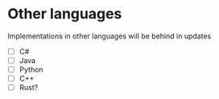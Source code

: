 # Other languages

Implementations in other languages will be behind in updates


- [ ] C#
- [ ] Java
- [ ] Python
- [ ] C++
- [ ] Rust?